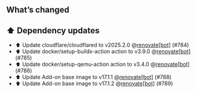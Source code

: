 ## What’s changed
## ⬆️ Dependency updates

- ⬆️ Update cloudflare/cloudflared to v2025.2.0 @[renovate[bot]](https://github.com/apps/renovate) (#784)
- ⬆️ Update docker/setup-buildx-action action to v3.9.0 @[renovate[bot]](https://github.com/apps/renovate) (#785)
- ⬆️ Update docker/setup-qemu-action action to v3.4.0 @[renovate[bot]](https://github.com/apps/renovate) (#786)
- ⬆️ Update Add-on base image to v17.1.1 @[renovate[bot]](https://github.com/apps/renovate) (#788)
- ⬆️ Update Add-on base image to v17.1.2 @[renovate[bot]](https://github.com/apps/renovate) (#789)

